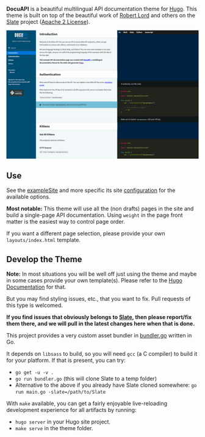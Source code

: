 **DocuAPI** is a beautiful multilingual API documentation theme for [Hugo](http://gohugo.io/). This theme is built on top of the beautiful work of [Robert Lord](https://github.com/lord) and others on the [Slate](https://github.com/lord/slate) project ([Apache 2 License](https://github.com/lord/slate/blob/master/LICENSE)).

![Screenshot DocuAPI Excample site](https://raw.githubusercontent.com/bep/docuapi/master/images/screenshot.png)

## Use

See the [exampleSite](/exampleSite) and more specific its site [configuration](/exampleSite/config.toml) for the available options.

**Most notable:** This theme will use all the (non drafts) pages in the site and build a single-page API documentation. Using `weight` in the page front matter is the easiest way to control page order.

If you want a different page selection, please provide your own `layouts/index.html` template.

## Develop the Theme

**Note:** In most situations you will be well off just using the theme and maybe in some cases provide your own template(s). Please refer to the [Hugo Documentation](http://gohugo.io/overview/introduction/) for that.

But you may find styling issues, etc., that you want to fix. Pull requests of this type is welcomed.

**If you find issues that obviously belongs to  [Slate](https://github.com/lord/slate), then please report/fix them there, and we will pull in the latest changes here when that is done.**

This project provides a very custom asset bundler in [bundler.go](bundler.go) written in Go.

It depends on `libsass` to build, so you will need `gcc` (a C compiler) to build it for your platform. If that is present, you can try:

* `go get -u -v .`
* `go run bundler.go` (this will clone Slate to a temp folder)
* Alternative  to the above if you already have Slate cloned somewhere: `go run main.go -slate=/path/to/Slate`

With `make` available, you can get a fairly enjoyable live-reloading development experience for all artifacts by running:

* `hugo server` in your Hugo site project.
* `make serve` in the theme folder.




